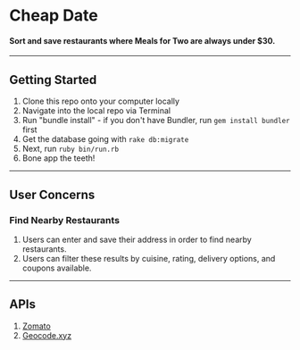 # Cheap Date

#### Sort and save restaurants where Meals for Two are always under $30.

------

## Getting Started
1. Clone this repo onto your computer locally
2. Navigate into the local repo via Terminal
3. Run "bundle install" - if you don't have Bundler, run `gem install bundler` first
4. Get the database going with `rake db:migrate`
5. Next, run `ruby bin/run.rb`
6. Bone app the teeth!

------

## User Concerns

### Find Nearby Restaurants

1. Users can enter and save their address in order to find nearby restaurants.
2. Users can filter these results by cuisine, rating, delivery options, and coupons available.

------

## APIs

1. [Zomato](https://developers.zomato.com/documentation)
2. [Geocode.xyz](https://geocode.xyz/api)

